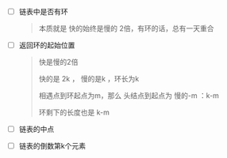 - [ ] 链表中是否有环

  > 本质就是 快的始终是慢的 2倍，有环的话，总有一天重合

- [ ] 返回环的起始位置

  > 快是慢的2倍
  >
  > 快的是 2k ， 慢的是k ，环长为k
  >
  > 相遇点到环起点为m，那么 头结点到起点为 慢的-m ：k-m
  >
  > 环剩下的长度也是 k-m

- [ ] 链表的中点

- [ ] 链表的倒数第k个元素

